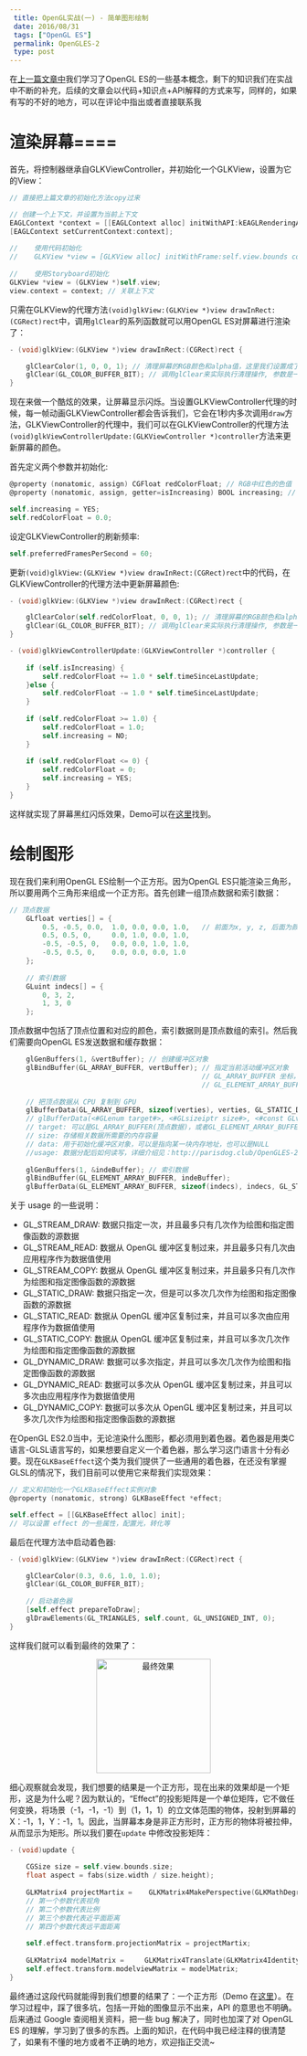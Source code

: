 ```yaml
---
 title: OpenGL实战(一) - 简单图形绘制
 date: 2016/08/31
 tags: ["OpenGL ES"]
 permalink: OpenGLES-2
 type: post
---
```


在[上一篇文章中](http://parisdog.club/OpenGLES-1.html)我们学习了OpenGL ES的一些基本概念，剩下的知识我们在实战中不断的补充，后续的文章会以代码+知识点+API解释的方式来写，同样的，如果有写的不好的地方，可以在评论中指出或者直接联系我

<!--more-->

# 渲染屏幕====

首先，将控制器继承自GLKViewController，并初始化一个GLKView，设置为它的View：


```ObjectiveC
// 直接把上篇文章的初始化方法copy过来

// 创建一个上下文，并设置为当前上下文
EAGLContext *context = [[EAGLContext alloc] initWithAPI:kEAGLRenderingAPIOpenGLES2];
[EAGLContext setCurrentContext:context];
    
//    使用代码初始化
//    GLKView *view = [GLKView alloc] initWithFrame:self.view.bounds context:context
    
//    使用Storyboard初始化
GLKView *view = (GLKView *)self.view;
view.context = context; // 关联上下文
```

只需在GLKView的代理方法`(void)glkView:(GLKView *)view drawInRect:(CGRect)rect`中，调用`glClear`的系列函数就可以用OpenGL ES对屏幕进行渲染了：


```ObjectiveC
- (void)glkView:(GLKView *)view drawInRect:(CGRect)rect {

    glClearColor(1, 0, 0, 1); // 清理屏幕的RGB颜色和alpha值，这里我们设置成了红色
    glClear(GL_COLOR_BUFFER_BIT); // 调用glClear来实际执行清理操作, 参数是一个缓冲区，缓冲区有多种格式，上篇文章有提及，现在我们执行的是颜色缓冲区
}
```

现在来做一个酷炫的效果，让屏幕显示闪烁。当设置GLKViewController代理的时候，每一帧动画GLKViewController都会告诉我们，它会在1秒内多次调用`draw`方法，GLKViewController的代理中，我们可以在GLKViewController的代理方法`(void)glkViewControllerUpdate:(GLKViewController *)controller`方法来更新屏幕的颜色。

首先定义两个参数并初始化:


```ObjectiveC
@property (nonatomic, assign) CGFloat redColorFloat; // RGB中红色的色值
@property (nonatomic, assign, getter=isIncreasing) BOOL increasing; // 判断是否增加

self.increasing = YES;
self.redColorFloat = 0.0;
```

设定GLKViewController的刷新频率:


```ObjectiveC
self.preferredFramesPerSecond = 60;
```

更新`(void)glkView:(GLKView *)view drawInRect:(CGRect)rect`中的代码，在GLKViewController的代理方法中更新屏幕颜色:


```ObjectiveC
- (void)glkView:(GLKView *)view drawInRect:(CGRect)rect {

    glClearColor(self.redColorFloat, 0, 0, 1); // 清理屏幕的RGB颜色和alpha值
    glClear(GL_COLOR_BUFFER_BIT); // 调用glClear来实际执行清理操作, 参数是一个缓冲区，缓冲区有多种格式，上篇文章有提及，现在我们执行的是颜色缓冲区
}

- (void)glkViewControllerUpdate:(GLKViewController *)controller {
    
    if (self.isIncreasing) {
        self.redColorFloat += 1.0 * self.timeSinceLastUpdate;
    }else {
        self.redColorFloat -= 1.0 * self.timeSinceLastUpdate;
    }
    
    if (self.redColorFloat >= 1.0) {
        self.redColorFloat = 1.0;
        self.increasing = NO;
    }
    
    if (self.redColorFloat <= 0) {
        self.redColorFloat = 0;
        self.increasing = YES;
    }
}
```

这样就实现了屏幕黑红闪烁效果，Demo可以在[这里](https://github.com/cconecode/OpenGLESTutorials/tree/master/Tutorial1-ScreenRendering)找到。

# 绘制图形

现在我们来利用OpenGL ES绘制一个正方形。因为OpenGL ES只能渲染三角形，所以要用两个三角形来组成一个正方形。首先创建一组顶点数据和索引数据：


```ObjectiveC
// 顶点数据
    GLfloat verties[] = {
        0.5, -0.5, 0.0,  1.0, 0.0, 0.0, 1.0,   // 前面为x, y, z, 后面为颜色
        0.5, 0.5, 0,     0.0, 1.0, 0.0, 1.0,
        -0.5, -0.5, 0,   0.0, 0.0, 1.0, 1.0,
        -0.5, 0.5, 0,    0.0, 0.0, 0.0, 1.0
    };
    
    // 索引数据
    GLuint indecs[] = {
        0, 3, 2,
        1, 3, 0
    };
```

顶点数据中包括了顶点位置和对应的颜色，索引数据则是顶点数组的索引。然后我们需要向OpenGL ES发送数据和缓存数据：


```ObjectiveC
    glGenBuffers(1, &vertBuffer); // 创建缓冲区对象
    glBindBuffer(GL_ARRAY_BUFFER, vertBuffer); // 指定当前活动缓冲区对象
                                               // GL_ARRAY_BUFFER 坐标，颜色等
                                               // GL_ELEMENT_ARRAY_BUFFER 索引坐标
    
    // 把顶点数据从 CPU 复制到 GPU
    glBufferData(GL_ARRAY_BUFFER, sizeof(verties), verties, GL_STATIC_DRAW);
    // glBufferData(<#GLenum target#>, <#GLsizeiptr size#>, <#const GLvoid *data#>, <#GLenum usage#>)
    // target: 可以是GL_ARRAY_BUFFER(顶点数据)，或者GL_ELEMENT_ARRAY_BUFFER(索引数据)
    // size: 存储相关数据所需要的内存容量
    // data: 用于初始化缓冲区对象，可以是指向某一块内存地址，也可以是NULL
    //usage: 数据分配后如何读写，详细介绍见：http://parisdog.club/OpenGLES-2.html
    
    glGenBuffers(1, &indeBuffer); // 索引数据
    glBindBuffer(GL_ELEMENT_ARRAY_BUFFER, indeBuffer);
    glBufferData(GL_ELEMENT_ARRAY_BUFFER, sizeof(indecs), indecs, GL_STATIC_DRAW);
```

关于 usage 的一些说明：

* GL_STREAM_DRAW: 数据只指定一次，并且最多只有几次作为绘图和指定图像函数的源数据
* GL_STREAM_READ: 数据从 OpenGL 缓冲区复制过来，并且最多只有几次由应用程序作为数据值使用
* GL_STREAM_COPY: 数据从 OpenGL 缓冲区复制过来，并且最多只有几次作为绘图和指定图像函数的源数据
* GL_STATIC_DRAW: 数据只指定一次，但是可以多次几次作为绘图和指定图像函数的源数据
* GL_STATIC_READ:  数据从 OpenGL 缓冲区复制过来，并且可以多次由应用程序作为数据值使用
* GL_STATIC_COPY: 数据从 OpenGL 缓冲区复制过来，并且可以多次几次作为绘图和指定图像函数的源数据
* GL_DYNAMIC_DRAW: 数据可以多次指定，并且可以多次几次作为绘图和指定图像函数的源数据
* GL_DYNAMIC_READ: 数据可以多次从 OpenGL 缓冲区复制过来，并且可以多次由应用程序作为数据值使用 
* GL_DYNAMIC_COPY: 数据可以多次从 OpenGL 缓冲区复制过来，并且可以多次几次作为绘图和指定图像函数的源数据



在OpenGL ES2.0当中，无论渲染什么图形，都必须用到着色器。着色器是用类C语言-GLSL语言写的，如果想要自定义一个着色器，那么学习这门语言十分有必要。现在`GLKBaseEffect`这个类为我们提供了一些通用的着色器，在还没有掌握GLSL的情况下，我们目前可以使用它来帮我们实现效果：


```ObjectiveC
// 定义和初始化一个GLKBaseEffect实例对象
@property (nonatomic, strong) GLKBaseEffect *effect;

self.effect = [[GLKBaseEffect alloc] init];
// 可以设置 effect 的一些属性，配置光，转化等
```

最后在代理方法中启动着色器:


```ObjectiveC
- (void)glkView:(GLKView *)view drawInRect:(CGRect)rect {

    glClearColor(0.3, 0.6, 1.0, 1.0);
    glClear(GL_COLOR_BUFFER_BIT);
    
    // 启动着色器
    [self.effect prepareToDraw];
    glDrawElements(GL_TRIANGLES, self.count, GL_UNSIGNED_INT, 0);
}
```

这样我们就可以看到最终的效果了：

<div align="center">
<img src="http://ooo.0o0.ooo/2016/09/01/57c7eec495cab.jpg" width=200 alt="最终效果">
</div>

细心观察就会发现，我们想要的结果是一个正方形，现在出来的效果却是一个矩形，这是为什么呢？因为默认的，“Effect”的投影矩阵是一个单位矩阵，它不做任何变换，将场景（-1，-1，-1）到（1，1，1）的立文体范围的物体，投射到屏幕的X：-1，1，Y：-1，1。因此，当屏幕本身是非正方形时，正方形的物体将被拉伸，从而显示为矩形。所以我们要在`update` 中修改投影矩阵：


```ObjectiveC
- (void)update {
 
    CGSize size = self.view.bounds.size;
    float aspect = fabs(size.width / size.height);
    
    GLKMatrix4 projectMartix =    GLKMatrix4MakePerspective(GLKMathDegreesToRadians(130.0), aspect, 0.1, 10.0);
    // 第一个参数代表视角
    // 第二个参数代表比例
    // 第三个参数代表近平面距离
    // 第四个参数代表远平面距离
    
    self.effect.transform.projectionMatrix = projectMartix;
    
    GLKMatrix4 modelMatrix =     GLKMatrix4Translate(GLKMatrix4Identity, 0.0, 0.0, -1.0); // 修改 Z 轴的距离
    self.effect.transform.modelviewMatrix = modelMatrix;
}
```

最终通过这段代码就能得到我们想要的结果了：一个正方形（Demo 在[这里](https://github.com/cconecode/OpenGLESTutorials)）。在学习过程中，踩了很多坑，包括一开始的图像显示不出来，API 的意思也不明确。后来通过 Google 查阅相关资料，把一些 bug 解决了，同时也加深了对 OpenGL ES 的理解，学习到了很多的东西。上面的知识，在代码中我已经注释的很清楚了，如果有不懂的地方或者不正确的地方，欢迎指正交流~



```

```

















